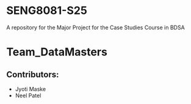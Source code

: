 # SENG8081-S25
A repository for the Major Project for the Case Studies Course in BDSA

# Team_DataMasters

## Contributors:
- Jyoti Maske
- Neel Patel



